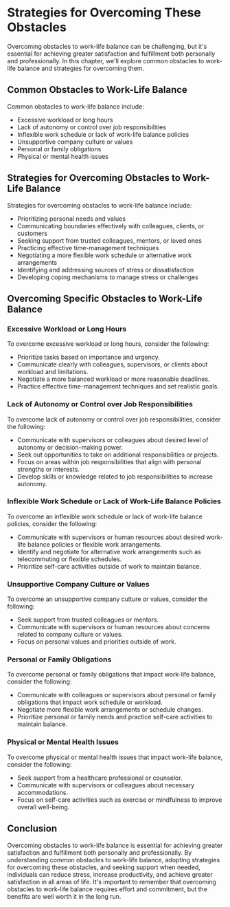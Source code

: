 Strategies for Overcoming These Obstacles
===============================================================================================

Overcoming obstacles to work-life balance can be challenging, but it's essential for achieving greater satisfaction and fulfillment both personally and professionally. In this chapter, we'll explore common obstacles to work-life balance and strategies for overcoming them.

Common Obstacles to Work-Life Balance
-------------------------------------

Common obstacles to work-life balance include:

* Excessive workload or long hours
* Lack of autonomy or control over job responsibilities
* Inflexible work schedule or lack of work-life balance policies
* Unsupportive company culture or values
* Personal or family obligations
* Physical or mental health issues

Strategies for Overcoming Obstacles to Work-Life Balance
--------------------------------------------------------

Strategies for overcoming obstacles to work-life balance include:

* Prioritizing personal needs and values
* Communicating boundaries effectively with colleagues, clients, or customers
* Seeking support from trusted colleagues, mentors, or loved ones
* Practicing effective time-management techniques
* Negotiating a more flexible work schedule or alternative work arrangements
* Identifying and addressing sources of stress or dissatisfaction
* Developing coping mechanisms to manage stress or challenges

Overcoming Specific Obstacles to Work-Life Balance
--------------------------------------------------

### Excessive Workload or Long Hours

To overcome excessive workload or long hours, consider the following:

* Prioritize tasks based on importance and urgency.
* Communicate clearly with colleagues, supervisors, or clients about workload and limitations.
* Negotiate a more balanced workload or more reasonable deadlines.
* Practice effective time-management techniques and set realistic goals.

### Lack of Autonomy or Control over Job Responsibilities

To overcome lack of autonomy or control over job responsibilities, consider the following:

* Communicate with supervisors or colleagues about desired level of autonomy or decision-making power.
* Seek out opportunities to take on additional responsibilities or projects.
* Focus on areas within job responsibilities that align with personal strengths or interests.
* Develop skills or knowledge related to job responsibilities to increase autonomy.

### Inflexible Work Schedule or Lack of Work-Life Balance Policies

To overcome an inflexible work schedule or lack of work-life balance policies, consider the following:

* Communicate with supervisors or human resources about desired work-life balance policies or flexible work arrangements.
* Identify and negotiate for alternative work arrangements such as telecommuting or flexible schedules.
* Prioritize self-care activities outside of work to maintain balance.

### Unsupportive Company Culture or Values

To overcome an unsupportive company culture or values, consider the following:

* Seek support from trusted colleagues or mentors.
* Communicate with supervisors or human resources about concerns related to company culture or values.
* Focus on personal values and priorities outside of work.

### Personal or Family Obligations

To overcome personal or family obligations that impact work-life balance, consider the following:

* Communicate with colleagues or supervisors about personal or family obligations that impact work schedule or workload.
* Negotiate more flexible work arrangements or schedule changes.
* Prioritize personal or family needs and practice self-care activities to maintain balance.

### Physical or Mental Health Issues

To overcome physical or mental health issues that impact work-life balance, consider the following:

* Seek support from a healthcare professional or counselor.
* Communicate with supervisors or colleagues about necessary accommodations.
* Focus on self-care activities such as exercise or mindfulness to improve overall well-being.

Conclusion
----------

Overcoming obstacles to work-life balance is essential for achieving greater satisfaction and fulfillment both personally and professionally. By understanding common obstacles to work-life balance, adopting strategies for overcoming these obstacles, and seeking support when needed, individuals can reduce stress, increase productivity, and achieve greater satisfaction in all areas of life. It's important to remember that overcoming obstacles to work-life balance requires effort and commitment, but the benefits are well worth it in the long run.
